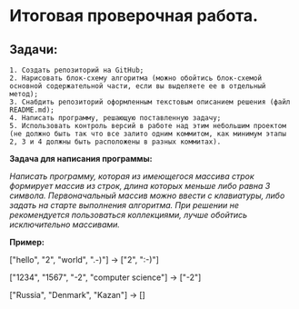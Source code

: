 # Итоговая проверочная работа.
## Задачи:

    1. Создать репозиторий на GitHub;
    2. Нарисовать блок-схему алгоритма (можно обойтись блок-схемой основной содержательной части, если вы выделяете ее в отдельный метод);
    3. Снабдить репозиторий оформленным текстовым описанием решения (файл README.md);
    4. Написать программу, решающую поставленную задачу;
    5. Использовать контроль версий в работе над этим небольшим проектом (не должно быть так что все залито одним коммитом, как минимум этапы 2, 3 и 4 должны быть расположены в разных коммитах).

**Задача для написания программы:** 

*Написать программу, которая из имеющегося массива строк формирует массив из строк, длина которых меньше либо равна 3 символа. Первоначальный массив можно ввести с клавиатуры, либо задать на старте выполнения алгоритма. При решении не рекомендуется пользоваться коллекциями, лучше обойтись исключительно массивами.*

**Пример:**

["hello", "2", "world", ".-)"] -> ["2", ":-)"]

["1234", "1567", "-2", "computer science"] -> ["-2"]

["Russia", "Denmark", "Kazan"] -> []